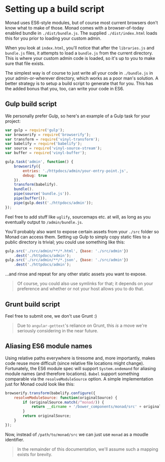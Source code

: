 # Setting up a build script
Monad uses ES6-style modules, but of course most current browsers don't know
what to make of those. Monad comes with a browser-of-today enabled bundle in
`./dist/bundle.js`. The supplied `./dist/index.html` loads this for you prior to
loading your custom admin.

When you look at `index.html`, you'll notice that after the `libraries.js` and
`bundle.js` files, it attempts to load a `bundle.js` from the current directory.
This is where your custom admin code is loaded, so it's up to you to make sure
that file exists.

The simplest way is of course to just write all your code in `./bundle.js` in
your admin-or-wherever directory, which works as a poor man's solution. A better
strategy is to setup a build script to generate that for you. This has the added
bonus that you, too, can write your code in ES6.

## Gulp build script
We personally prefer Gulp, so here's an example of a Gulp task for your
project:

```javascript
var gulp = require('gulp');
var browserify = require('browserify');
var transform = require('vinyl-transform');
var babelify = require('babelify');
var source = require('vinyl-source-stream');
var buffer = require('vinyl-buffer');

gulp.task('admin', function() {
    browserify({
        entries: './httpdocs/admin/your-entry-point.js',
        debug: true
    }).
    transform(babelify).
    bundle().
    pipe(source('bundle.js')).
    pipe(buffer()).
    pipe(gulp.dest('./httpdocs/admin'));
});
```

Feel free to add stuff like `uglify`, sourcemaps etc. at will, as long as you
eventually output to `/admin/bundle.js`.

You'll probably also want to expose certain assets from your `./src` folder so
Monad can access them. Setting up Gulp to simply copy static files to a public
directory is trivial; you could use something like this:

```javascript
gulp.src('./src/admin/**/*.html', {base: './src/admin'})
    .dest('./httpdocs/admin');
gulp.src('./src/admin/**/*.json', {base: './src/admin'})
    .dest('./httpdocs/admin');
```

...and rinse and repeat for any other static assets you want to expose.

> Of course, you could also use symlinks for that; it depends on your preference
> and whether or not your host allows you to do that.

## Grunt build script
Feel free to submit one, we don't use Grunt :)

> Due to `angular-gettext`'s reliance on Grunt, this _is_ a move we're seriously
> considering in the near future.

## Aliasing ES6 module names
Using relative paths everywhere is tiresome and, more importantly, makes code
reuse more difficult (since relative file locations might change). Fortunately,
the ES6 module spec will support `System.ondemand` for aliasing module names
(and therefore locations). `Babel` support something comparable via the
`resolveModuleSource` option. A simple implementation just for Monad could
look like this:

```javascript
browserify.transform(babelify.configure({
    resolveModuleSource: function(originalSource) {
        if (originalSource.match(/^monad/)) {
            return __dirname + '/bower_components/monad/src' + originalSource.replace(/^monad/, '');
        }
        return originalSource;
    }
});
```
Now, instead of `/path/to/monad/src` we can just use `monad` as a moudle
identifier.

> In the remainder of this documentation, we'll assume such a mapping exists
> for brevity.

